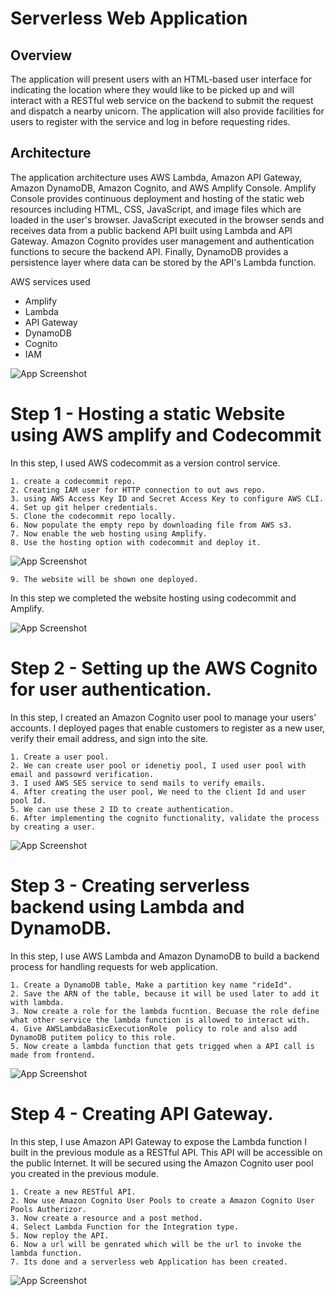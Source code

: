 # Serverless Web Application

## Overview
The application will present users with an HTML-based user interface for indicating the location where they would like to be picked up and will interact with a RESTful web service on the backend to submit the request and dispatch a nearby unicorn. 
The application will also provide facilities for users to register with the service and log in before requesting rides.


## Architecture

The application architecture uses AWS Lambda, Amazon API Gateway, Amazon DynamoDB, Amazon Cognito, and AWS Amplify Console. Amplify Console provides continuous deployment and hosting of the static web resources including HTML, CSS, JavaScript, and image files which are loaded in the user's browser. JavaScript executed in the browser sends and receives data from a public backend API built using Lambda and API Gateway. Amazon Cognito provides user management and authentication functions to secure the backend API. Finally, DynamoDB provides a persistence layer where data can be stored by the API's Lambda function.

AWS services used

- Amplify
- Lambda
- API Gateway
- DynamoDB
- Cognito
- IAM

![App Screenshot](https://d1.awsstatic.com/diagrams/Serverless_Architecture.d930970c77b382db6e0395198aacccd8a27fefb7.png)

# Step 1 - Hosting a static Website using AWS amplify and Codecommit

In this step, I used AWS codecommit as a version control service.

    1. create a codecommit repo. 
    2. Creating IAM user for HTTP connection to out aws repo. 
    3. using AWS Access Key ID and Secret Access Key to configure AWS CLI.
    4. Set up git helper credentials.
    5. Clone the codecommit repo locally.
    6. Now populate the empty repo by downloading file from AWS s3.
    7. Now enable the web hosting using Amplify.
    8. Use the hosting option with codecommit and deploy it. 

![App Screenshot](https://d1.awsstatic.com/diagrams/wildrydes_clone2.e6d9848ab994e802888144e31d777999631d0758.png)

    9. The website will be shown one deployed.


In this step we completed the website hosting using codecommit and Amplify.

![App Screenshot](https://d1.awsstatic.com/diagrams/Amplify_Wild_Rydes.1760839c5336d01cd6ac6eabb5d2ad8a37c3304a.png)


# Step 2 - Setting up the AWS Cognito for user authentication.

In this step, I created an Amazon Cognito user pool to manage your users' accounts. I deployed pages that enable customers to register as a new user, verify their email address, and sign into the site.

    1. Create a user pool.
    2. We can create user pool or idenetiy pool, I used user pool with email and passowrd verification.
    3. I used AWS SES service to send mails to verify emails.
    4. After creating the user pool, We need to the client Id and user pool Id.
    5. We can use these 2 ID to create authentication.
    6. After implementing the cognito functionality, validate the process by creating a user.


![App Screenshot](https://d1.awsstatic.com/Test%20Images/Kate%20Test%20Images/Serverless_Web_App_LP_assets-03.1403870f0fabeb6a11d3e4116092aa6b19b6a924.png)


# Step 3 - Creating serverless backend using Lambda and DynamoDB.

In this step, I use AWS Lambda and Amazon DynamoDB to build a backend process for handling requests for web application. 

    1. Create a DynamoDB table, Make a partition key name "rideId".
    2. Save the ARN of the table, because it will be used later to add it with lambda.
    3. Now create a role for the lambda fucntion. Becuase the role define what other service the lambda function is allowed to interact with.
    4. Give AWSLambdaBasicExecutionRole  policy to role and also add DynamoDB putitem policy to this role.
    5. Now create a lambda function that gets trigged when a API call is made from frontend.


![App Screenshot](https://d1.awsstatic.com/Test%20Images/Kate%20Test%20Images/Serverless_Web_App_LP_assets_04.76030d61413ff43bd6aa75fbd16e02ad23aec67a.png)


# Step 4 - Creating API Gateway.

In this step, I use Amazon API Gateway to expose the Lambda function I built in the previous module as a RESTful API. This API will be accessible on the public Internet. It will be secured using the Amazon Cognito user pool you created in the previous module. 

    1. Create a new RESTful API.
    2. Now use Amazon Cognito User Pools to create a Amazon Cognito User Pools Autherizor.
    3. Now create a resource and a post method.
    4. Select Lambda Function for the Integration type.
    5. Now reploy the API.
    6. Now a url will be genrated which will be the url to invoke the lambda function.
    7. Its done and a serverless web Application has been created.



![App Screenshot](https://d1.awsstatic.com/Test%20Images/Kate%20Test%20Images/Serverless_Web_App_LP_assets_05.d1ecdfaab160d7dc00ddbc9e0245fa34b8d8f26b.png)
